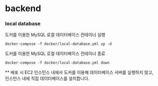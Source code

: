 # backend

### local database

도커를 이용한 MySQL 로컬 데이터베이스 컨테이너 실행

```shell
docker-compose -f docker/local-database.yml up -d
```

도커를 이용한 MySQL 로컬 데이터베이스 컨테이너 종료

```shell
docker-compose -f docker/local-database.yml down
```

** 배포 시 EC2 인스턴스 내에서 도커를 이용해 데이터베이스 서버를 실행하지 않고,  
인스턴스 내에 직접 데이터베이스를 설치합니다.
